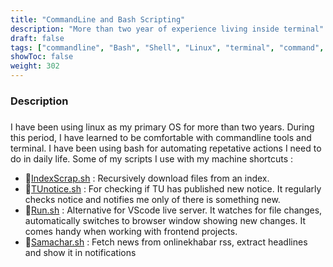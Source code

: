 ```yaml
---
title: "CommandLine and Bash Scripting"
description: "More than two year of experience living inside terminal"
draft: false
tags: ["commandline", "Bash", "Shell", "Linux", "terminal", "command", "Scripting","automations"] 
showToc: false
weight: 302
--- 
```


### Description

### 
 I have been using linux as my primary OS for more than two years. During this period, I have learned to be comfortable with commandline tools and terminal. I have been using bash for automating repetative actions I need to do in daily life. Some of my scripts I use with my machine shortcuts :
- 🔗[IndexScrap.sh](https://github.com/amrit073/MegaIndexScrap) :  Recursively download files from an index. 
- 🔗[TUnotice.sh](https://github.com/amrit073/scripts/blob/master/tunotice.sh) : For checking if TU has published new notice. It regularly checks notice and notifies me only of there is something new.
- 🔗[Run.sh](https://github.com/amrit073/scripts/blob/master/run.sh) : Alternative for VScode live server. It watches for file changes, automatically switches to browser window showing new changes. It comes handy when working with frontend projects.
- 🔗[Samachar.sh](https://github.com/amrit073/scripts/blob/3672619cd8683e0391255a102edde92c41ce7d7a/samachar.sh) : Fetch news from onlinekhabar rss, extract headlines and show it in notifications

